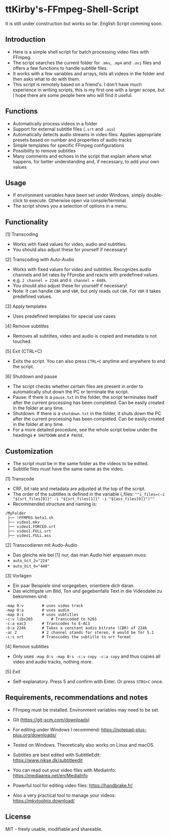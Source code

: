 # ttKirby's-FFmpeg-Shell-Script

It is still under construction but works so far. English Script comming soon.

## Introduction

- Here is a simple shell script for batch processing video files with FFmpeg.
- The script searches the current folder for `.mkv`, `.mp4` and `.avi` files and offers a few functions to handle subtitle files.
- It works with a few variables and arrays, lists all videos in the folder and then asks what to do with them.
- This script is remotely based on a friend's. I don't have much experience in writing scripts, this is my first one with a larger scope, but I hope there are some people here who will find it useful.

## Functions

- Automatically process videos in a folder
- Support for external subtitle files (`.srt` and `.ass`)
- Automatically detects audio streams in video files. Applies appropriate presets based on number and properties of audio tracks
- Simple templates for specific FFmpeg configurations
- Possibility to remove subtitles
- Many comments and echoes in the script that explain where what happens, for better understanding and, if necessary, to add your own values

## Usage

- If environment variables have been set under Windows, simply double-click to execute. Otherwise open via console/terminal
- The script shows you a selection of options in a menu.

## Functionality

[1] Transcoding
- Works with fixed values for video, audio and subtitles.
- You should also adjust these for yourself if necessary!

[2] Transcoding with Auto-Audio
- Works with fixed values for video and subtitles. Recognizes audio channels and bit rates by FFprobe and reacts with predefined values.
- e.g. `2 channel = 224k` and `6 channel = 448k`.
- You should also adjust these for yourself if necessary!
- Note: It can handle `CBR` and `VBR`, but only reads out `CBR`. For `VBR` it takes predefined values.

[3] Apply templates
- Uses predefined templates for special use cases

[4] Remove subtitles
- Removes all subtitles, video and audio is copied and metadata is not touched.

[5] Exit (CTRL+C)
- Exits the script. You can also press `CTRL+C` anytime and anywhere to end the script.

[6] Shutdown and pause
- The script checks whether certain files are present in order to automatically shut down the PC or terminate the script.
- Pause: If there is a `pause.txt` in the folder, the script terminates itself after the current processing has been completed. Can be easily created in the folder at any time.
- Shutdown: If there is a `shutdown.txt` in the folder, it shuts down the PC after the current processing has been completed. Can be easily created in the folder at any time.
- For a more detailed procedure, see the whole script below under the headings `# SHUTDOWN` and `# PAUSE`.

## Customization 

- The script must be in the same folder as the videos to be edited.  
- Subtitle files must have the same name as the video.

[1] Transcode
- CRF, bit rate and metadata are adjusted at the top of the script.
- The order of the subtitles is defined in the variable i_files: 
 `""i_files=(-i "${srt_files[0]}" -i "${srt_files[1]}" -i "${ass_files[0]}")""`
- Recommended structure and naming is:

```
/MyFolder
 ├── !FFMPEG beta1.sh
 ├── video1.mkv
 ├── video1.FORCED.srt
 ├── video1.FULL.srt
 ├── video1.FULL.ass
```

[2] Transcodieren mit Audo-Audio
- Das gleiche wie bei [1] nur, das man Audio hier anpassen muss:
- `auto_bit_2="224"`
- `auto_bit_6="448"`

[3] Vorlagen
- Ein paar Beispiele sind vorgegeben, orientiere dich daran.
- Das wichtigste um Bild, Ton und gegebenfalls Text in die Videodatei zu bekommen sind:

```
-map 0:v		# uses video track
-map 0:a		# uses audio
-map 0:s 		# uses subtitles
-c:v libx265		# Transcoded to h265
-c:a eac3		# Transcodes to E-AC3
-b:a 224k		# Takes a constant audio bitrate (CBR) of 224k
-ac 2			# 2 channel stands for stereo, 6 would be for 5.1
-c:s srt		# Transcodes the subtitle to srt format
```

[4] Remove subtitles
- Only uses `-map 0:v -map 0:s -c:v copy -c:a copy` and thus copies all video and audio tracks, nothing more.

[5] Exit
- Self-explanatory. Press 5 and confirm with Enter. Or press `STRG+C` once.

## Requirements, recommendations and notes

- FFmpeg must be installed. Environment variables may need to be set.
- Git (https://git-scm.com/downloads)
- For editing under Windows I recommend: https://notepad-plus-plus.org/downloads/
- Tested on Windows. Theoretically also works on Linux and macOS.

- Subtitles are best edited with SubtitleEdit: https://www.nikse.dk/subtitleedit
- You can read out your video files with MediaInfo: https://mediaarea.net/en/MediaInfo

- Powerful tool for editing video files: https://handbrake.fr/
- Also a very practical tool to manage your videos: https://mkvtoolnix.download/

## License

MIT - freely usable, modifiable and shareable.

